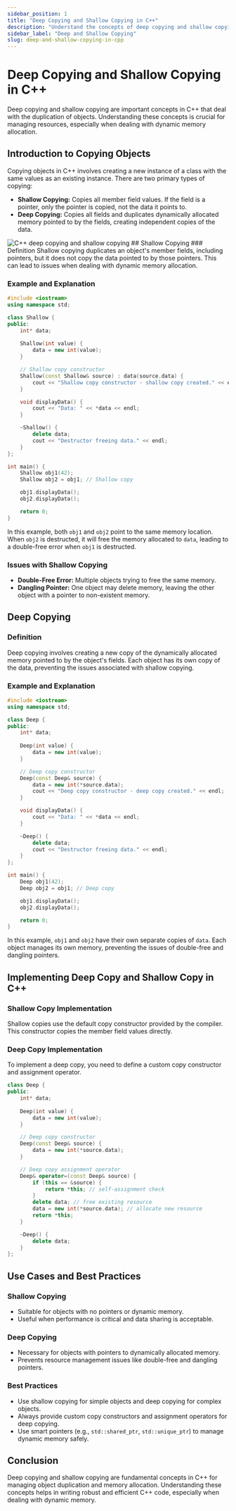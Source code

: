 ```yaml
---
sidebar_position: 1
title: "Deep Copying and Shallow Copying in C++"
description: "Understand the concepts of deep copying and shallow copying in C++, and learn how to implement them effectively."
sidebar_label: "Deep and Shallow Copying"
slug: deep-and-shallow-copying-in-cpp
---
```


# Deep Copying and Shallow Copying in C++

Deep copying and shallow copying are important concepts in C++ that deal with the duplication of objects. Understanding these concepts is crucial for managing resources, especially when dealing with dynamic memory allocation.

## Introduction to Copying Objects
Copying objects in C++ involves creating a new instance of a class with the same values as an existing instance. There are two primary types of copying:
- **Shallow Copying:** Copies all member field values. If the field is a pointer, only the pointer is copied, not the data it points to.
- **Deep Copying:** Copies all fields and duplicates dynamically allocated memory pointed to by the fields, creating independent copies of the data.
<img src="https://github.com/Salma-Mamdoh/30-Days-Of-CPP/blob/main/static/img/day-20/Day-20-deep_copying_vs_Shallow_Copying.jpg" alt="C++ deep copying and shallow copying">
## Shallow Copying
### Definition
Shallow copying duplicates an object's member fields, including pointers, but it does not copy the data pointed to by those pointers. This can lead to issues when dealing with dynamic memory allocation.

### Example and Explanation
```cpp
#include <iostream>
using namespace std;

class Shallow {
public:
    int* data;
    
    Shallow(int value) {
        data = new int(value);
    }

    // Shallow copy constructor
    Shallow(const Shallow& source) : data(source.data) {
        cout << "Shallow copy constructor - shallow copy created." << endl;
    }

    void displayData() {
        cout << "Data: " << *data << endl;
    }

    ~Shallow() {
        delete data;
        cout << "Destructor freeing data." << endl;
    }
};

int main() {
    Shallow obj1(42);
    Shallow obj2 = obj1; // Shallow copy

    obj1.displayData();
    obj2.displayData();

    return 0;
}
```
In this example, both `obj1` and `obj2` point to the same memory location. When `obj2` is destructed, it will free the memory allocated to `data`, leading to a double-free error when `obj1` is destructed.

### Issues with Shallow Copying
- **Double-Free Error:** Multiple objects trying to free the same memory.
- **Dangling Pointer:** One object may delete memory, leaving the other object with a pointer to non-existent memory.

## Deep Copying
### Definition
Deep copying involves creating a new copy of the dynamically allocated memory pointed to by the object's fields. Each object has its own copy of the data, preventing the issues associated with shallow copying.

### Example and Explanation
```cpp
#include <iostream>
using namespace std;

class Deep {
public:
    int* data;
    
    Deep(int value) {
        data = new int(value);
    }

    // Deep copy constructor
    Deep(const Deep& source) {
        data = new int(*source.data);
        cout << "Deep copy constructor - deep copy created." << endl;
    }

    void displayData() {
        cout << "Data: " << *data << endl;
    }

    ~Deep() {
        delete data;
        cout << "Destructor freeing data." << endl;
    }
};

int main() {
    Deep obj1(42);
    Deep obj2 = obj1; // Deep copy

    obj1.displayData();
    obj2.displayData();

    return 0;
}
```
In this example, `obj1` and `obj2` have their own separate copies of `data`. Each object manages its own memory, preventing the issues of double-free and dangling pointers.

## Implementing Deep Copy and Shallow Copy in C++
### Shallow Copy Implementation
Shallow copies use the default copy constructor provided by the compiler. This constructor copies the member field values directly.

### Deep Copy Implementation
To implement a deep copy, you need to define a custom copy constructor and assignment operator.
```cpp
class Deep {
public:
    int* data;
    
    Deep(int value) {
        data = new int(value);
    }

    // Deep copy constructor
    Deep(const Deep& source) {
        data = new int(*source.data);
    }

    // Deep copy assignment operator
    Deep& operator=(const Deep& source) {
        if (this == &source) {
            return *this; // self-assignment check
        }
        delete data; // free existing resource
        data = new int(*source.data); // allocate new resource
        return *this;
    }

    ~Deep() {
        delete data;
    }
};
```

## Use Cases and Best Practices
### Shallow Copying
- Suitable for objects with no pointers or dynamic memory.
- Useful when performance is critical and data sharing is acceptable.

### Deep Copying
- Necessary for objects with pointers to dynamically allocated memory.
- Prevents resource management issues like double-free and dangling pointers.

### Best Practices
- Use shallow copying for simple objects and deep copying for complex objects.
- Always provide custom copy constructors and assignment operators for deep copying.
- Use smart pointers (e.g., `std::shared_ptr`, `std::unique_ptr`) to manage dynamic memory safely.

## Conclusion
Deep copying and shallow copying are fundamental concepts in C++ for managing object duplication and memory allocation. Understanding these concepts helps in writing robust and efficient C++ code, especially when dealing with dynamic memory. 

